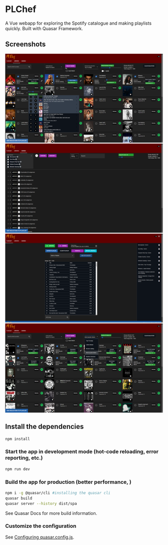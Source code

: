# PLChef

A Vue webapp for exploring the Spotify catalogue and making playlists quickly. Built with Quasar Framework.

## Screenshots

![Demo1](public/images/Demo1.png)
![Demo2](public/images/Demo2.png)
![Demo3](public/images/Demo3.png)
![Demo4](public/images/Demo4.png)


## Install the dependencies
```bash
npm install
```

### Start the app in development mode (hot-code reloading, error reporting, etc.)
```bash
npm run dev
```

### Build the app for production (better performance, )
```bash
npm i -g @quasar/cli #installing the quasar cli
quasar build
quasar server --history dist/spa
```

See Quasar Docs for more build information.

### Customize the configuration
See [Configuring quasar.config.js](https://v2.quasar.dev/quasar-cli-vite/quasar-config-js).
